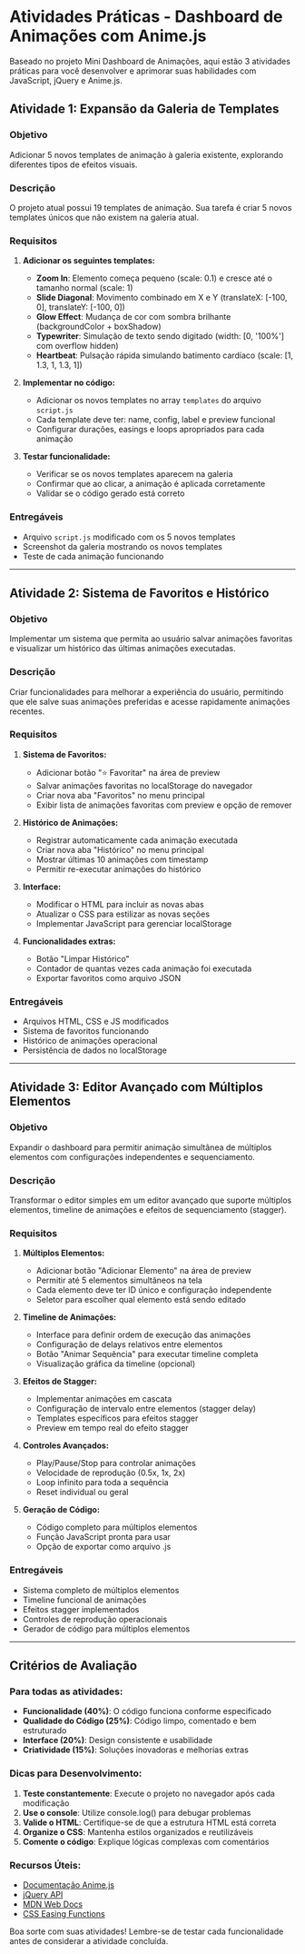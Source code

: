 # Atividades Práticas - Dashboard de Animações com Anime.js

Baseado no projeto Mini Dashboard de Animações, aqui estão 3 atividades práticas para você desenvolver e aprimorar suas habilidades com JavaScript, jQuery e Anime.js.

## Atividade 1: Expansão da Galeria de Templates

### Objetivo
Adicionar 5 novos templates de animação à galeria existente, explorando diferentes tipos de efeitos visuais.

### Descrição
O projeto atual possui 19 templates de animação. Sua tarefa é criar 5 novos templates únicos que não existem na galeria atual.

### Requisitos
1. **Adicionar os seguintes templates:**
   - **Zoom In**: Elemento começa pequeno (scale: 0.1) e cresce até o tamanho normal (scale: 1)
   - **Slide Diagonal**: Movimento combinado em X e Y (translateX: [-100, 0], translateY: [-100, 0])
   - **Glow Effect**: Mudança de cor com sombra brilhante (backgroundColor + boxShadow)
   - **Typewriter**: Simulação de texto sendo digitado (width: [0, '100%'] com overflow hidden)
   - **Heartbeat**: Pulsação rápida simulando batimento cardíaco (scale: [1, 1.3, 1, 1.3, 1])

2. **Implementar no código:**
   - Adicionar os novos templates no array `templates` do arquivo `script.js`
   - Cada template deve ter: name, config, label e preview funcional
   - Configurar durações, easings e loops apropriados para cada animação

3. **Testar funcionalidade:**
   - Verificar se os novos templates aparecem na galeria
   - Confirmar que ao clicar, a animação é aplicada corretamente
   - Validar se o código gerado está correto

### Entregáveis
- Arquivo `script.js` modificado com os 5 novos templates
- Screenshot da galeria mostrando os novos templates
- Teste de cada animação funcionando

---

## Atividade 2: Sistema de Favoritos e Histórico

### Objetivo
Implementar um sistema que permita ao usuário salvar animações favoritas e visualizar um histórico das últimas animações executadas.

### Descrição
Criar funcionalidades para melhorar a experiência do usuário, permitindo que ele salve suas animações preferidas e acesse rapidamente animações recentes.

### Requisitos
1. **Sistema de Favoritos:**
   - Adicionar botão "⭐ Favoritar" na área de preview
   - Salvar animações favoritas no localStorage do navegador
   - Criar nova aba "Favoritos" no menu principal
   - Exibir lista de animações favoritas com preview e opção de remover

2. **Histórico de Animações:**
   - Registrar automaticamente cada animação executada
   - Criar nova aba "Histórico" no menu principal
   - Mostrar últimas 10 animações com timestamp
   - Permitir re-executar animações do histórico

3. **Interface:**
   - Modificar o HTML para incluir as novas abas
   - Atualizar o CSS para estilizar as novas seções
   - Implementar JavaScript para gerenciar localStorage

4. **Funcionalidades extras:**
   - Botão "Limpar Histórico"
   - Contador de quantas vezes cada animação foi executada
   - Exportar favoritos como arquivo JSON

### Entregáveis
- Arquivos HTML, CSS e JS modificados
- Sistema de favoritos funcionando
- Histórico de animações operacional
- Persistência de dados no localStorage

---

## Atividade 3: Editor Avançado com Múltiplos Elementos

### Objetivo
Expandir o dashboard para permitir animação simultânea de múltiplos elementos com configurações independentes e sequenciamento.

### Descrição
Transformar o editor simples em um editor avançado que suporte múltiplos elementos, timeline de animações e efeitos de sequenciamento (stagger).

### Requisitos
1. **Múltiplos Elementos:**
   - Adicionar botão "Adicionar Elemento" na área de preview
   - Permitir até 5 elementos simultâneos na tela
   - Cada elemento deve ter ID único e configuração independente
   - Seletor para escolher qual elemento está sendo editado

2. **Timeline de Animações:**
   - Interface para definir ordem de execução das animações
   - Configuração de delays relativos entre elementos
   - Botão "Animar Sequência" para executar timeline completa
   - Visualização gráfica da timeline (opcional)

3. **Efeitos de Stagger:**
   - Implementar animações em cascata
   - Configuração de intervalo entre elementos (stagger delay)
   - Templates específicos para efeitos stagger
   - Preview em tempo real do efeito stagger

4. **Controles Avançados:**
   - Play/Pause/Stop para controlar animações
   - Velocidade de reprodução (0.5x, 1x, 2x)
   - Loop infinito para toda a sequência
   - Reset individual ou geral

5. **Geração de Código:**
   - Código completo para múltiplos elementos
   - Função JavaScript pronta para usar
   - Opção de exportar como arquivo .js

### Entregáveis
- Sistema completo de múltiplos elementos
- Timeline funcional de animações
- Efeitos stagger implementados
- Controles de reprodução operacionais
- Gerador de código para múltiplos elementos

---

## Critérios de Avaliação

### Para todas as atividades:
- **Funcionalidade (40%)**: O código funciona conforme especificado
- **Qualidade do Código (25%)**: Código limpo, comentado e bem estruturado
- **Interface (20%)**: Design consistente e usabilidade
- **Criatividade (15%)**: Soluções inovadoras e melhorias extras

### Dicas para Desenvolvimento:
1. **Teste constantemente**: Execute o projeto no navegador após cada modificação
2. **Use o console**: Utilize console.log() para debugar problemas
3. **Valide o HTML**: Certifique-se de que a estrutura HTML está correta
4. **Organize o CSS**: Mantenha estilos organizados e reutilizáveis
5. **Comente o código**: Explique lógicas complexas com comentários

### Recursos Úteis:
- [Documentação Anime.js](https://animejs.com/documentation/)
- [jQuery API](https://api.jquery.com/)
- [MDN Web Docs](https://developer.mozilla.org/)
- [CSS Easing Functions](https://easings.net/)

Boa sorte com suas atividades! Lembre-se de testar cada funcionalidade antes de considerar a atividade concluída.

